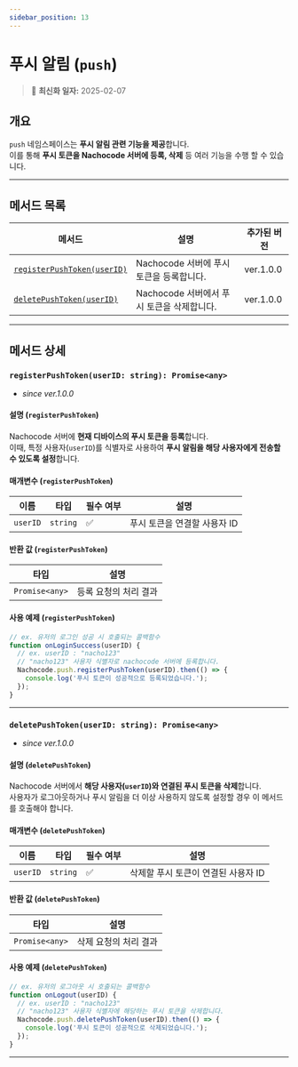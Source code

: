 ```yaml
---
sidebar_position: 13
---
```


# 푸시 알림 (`push`)

> 🔔 **최신화 일자:** 2025-02-07

## **개요**

`push` 네임스페이스는 **푸시 알림 관련 기능을 제공**합니다.  
이를 통해 **푸시 토큰을 Nachocode 서버에 등록, 삭제** 등 여러 기능을 수행 할 수 있습니다.

---

## **메서드 목록**

| 메서드                                                                    | 설명                                       | 추가된 버전 |
| ------------------------------------------------------------------------- | ------------------------------------------ | ----------- |
| [`registerPushToken(userID)`](#registerpushtokenuserid-string-promiseany) | Nachocode 서버에 푸시 토큰을 등록합니다.   | ver.1.0.0   |
| [`deletePushToken(userID)`](#deletepushtokenuserid-string-promiseany)     | Nachocode 서버에서 푸시 토큰을 삭제합니다. | ver.1.0.0   |

---

## **메서드 상세**

### **`registerPushToken(userID: string): Promise<any>`**

- _since ver.1.0.0_

#### 설명 (`registerPushToken`)

Nachocode 서버에 **현재 디바이스의 푸시 토큰을 등록**합니다.  
이때, 특정 사용자(`userID`)를 식별자로 사용하여 **푸시 알림을 해당 사용자에게 전송할 수 있도록 설정**합니다.

#### 매개변수 (`registerPushToken`)

| 이름     | 타입     | 필수 여부 | 설명                         |
| -------- | -------- | --------- | ---------------------------- |
| `userID` | `string` | ✅        | 푸시 토큰을 연결할 사용자 ID |

#### 반환 값 (`registerPushToken`)

| 타입           | 설명                  |
| -------------- | --------------------- |
| `Promise<any>` | 등록 요청의 처리 결과 |

#### 사용 예제 (`registerPushToken`)

```javascript
// ex. 유저의 로그인 성공 시 호출되는 콜백함수
function onLoginSuccess(userID) {
  // ex. userID : "nacho123"
  // "nacho123" 사용자 식별자로 nachocode 서버에 등록합니다.
  Nachocode.push.registerPushToken(userID).then(() => {
    console.log('푸시 토큰이 성공적으로 등록되었습니다.');
  });
}
```

---

### **`deletePushToken(userID: string): Promise<any>`**

- _since ver.1.0.0_

#### 설명 (`deletePushToken`)

Nachocode 서버에서 **해당 사용자(`userID`)와 연결된 푸시 토큰을 삭제**합니다.  
사용자가 로그아웃하거나 푸시 알림을 더 이상 사용하지 않도록 설정할 경우 이 메서드를 호출해야 합니다.

#### 매개변수 (`deletePushToken`)

| 이름     | 타입     | 필수 여부 | 설명                                |
| -------- | -------- | --------- | ----------------------------------- |
| `userID` | `string` | ✅        | 삭제할 푸시 토큰이 연결된 사용자 ID |

#### 반환 값 (`deletePushToken`)

| 타입           | 설명                  |
| -------------- | --------------------- |
| `Promise<any>` | 삭제 요청의 처리 결과 |

#### 사용 예제 (`deletePushToken`)

```javascript
// ex. 유저의 로그아웃 시 호출되는 콜백함수
function onLogout(userID) {
  // ex. userID : "nacho123"
  // "nacho123" 사용자 식별자에 해당하는 푸시 토큰을 삭제합니다.
  Nachocode.push.deletePushToken(userID).then(() => {
    console.log('푸시 토큰이 성공적으로 삭제되었습니다.');
  });
}
```

---
